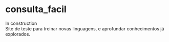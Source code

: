# consulta_facil
In construction <br>
Site de teste para treinar novas linguagens, e aprofundar conhecimentos já explorados.
